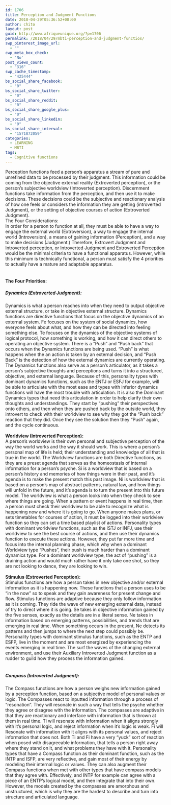 ```yaml
---
id: 1706
title: Perception and Judgment Functions
date: 2018-04-29T05:36:52+00:00
author: chito
layout: post
guid: http://www.afriqueunique.org/?p=1706
permalink: /2018/04/29/mbti-perception-and-judgment-functios/
swp_pinterest_image_url:
  - ""
cwp_meta_box_check:
  - 'No'
post_views_count:
  - "316"
swp_cache_timestamp:
  - "425444"
bs_social_share_facebook:
  - "0"
bs_social_share_twitter:
  - "0"
bs_social_share_reddit:
  - "0"
bs_social_share_google_plus:
  - "0"
bs_social_share_linkedin:
  - "0"
bs_social_share_interval:
  - "1571872059"
categories:
  - LEARNING
  - MBTI
tags:
  - Cognitive functions
---
```

<div class="_2cuy _3dgx" data-block="true" data-editor="3rhet" data-offset-key="f0h4i-0-0">
  <div class="_1mf _1mj" data-offset-key="f0h4i-0-0">
    <span data-offset-key="f0h4i-0-1">Perception functions feed a person’s apparatus a stream of pure and unrefined data to be processed by their judgment. This information could be coming from the objective external reality (Extroverted perception), or the person’s subjective worldview (Introverted perception). Discernment functions take information from the perception, and then use it to make decisions. These decisions could be the subjective and reactionary analysis of how one feels or considers the information they are getting (introverted Judgment), or the setting of objective courses of action (Extroverted Judgment). </span>
  </div>
</div>

<div class="_2cuy _3dgx" data-block="true" data-editor="3rhet" data-offset-key="14ajo-0-0">
  <div class="_1mf _1mj" data-offset-key="14ajo-0-0">
    <span data-offset-key="14ajo-0-0">The Four Considerations:</span>
  </div>
</div>

<div class="_2cuy _3dgx" data-block="true" data-editor="3rhet" data-offset-key="9oekk-0-0">
  <div class="_1mf _1mj" data-offset-key="9oekk-0-0">
    <span data-offset-key="9oekk-0-0">In order for a person to function at all, they must be able to have a way to engage the external world (Extroversion), a way to engage the internal world (Introversion), a means of gaining information (Perception), and a way to make decisions (Judgment.) Therefore, Extrovert Judgment and Introverted perception, or Introverted Judgment and Extroverted Perception would be the minimal criteria to have a functional apparatus. However, while this minimum is technically functional, a person must satisfy the 4 priorities to actually have a mature and adaptable apparatus.</span>
  </div>
  
  <div data-offset-key="9oekk-0-0">
    &nbsp;
  </div>
</div>

<div class="_2cuy _3dgx" data-block="true" data-editor="3rhet" data-offset-key="69f2a-0-0">
  <h4 class="_1mf _1mj" data-offset-key="69f2a-0-0">
    <span data-offset-key="69f2a-0-0">The Four Priorities:</span>
  </h4>
</div>

<div class="_2cuy _3dgx" data-block="true" data-editor="3rhet" data-offset-key="2mqcu-0-0">
  <h5 class="_1mf _1mj" data-offset-key="2mqcu-0-0">
    <span data-offset-key="2mqcu-0-0">Dynamics (Extroverted Judgment):</span>
  </h5>
</div>

<div class="_2cuy _3dgx" data-block="true" data-editor="3rhet" data-offset-key="7jr0c-0-0">
  <div class="_1mf _1mj" data-offset-key="7jr0c-0-0">
    <span data-offset-key="7jr0c-0-0">Dynamics is what a person reaches into when they need to output objective external structure, or take in objective external structure. Dynamics functions are directive functions that focus on the objective dynamics of an external system. Fe focuses on the system of social dynamics, how everyone feels about what, and how they can be directed into feeling something else. Te focuses on the dynamics of the objective systems of logical protocol, how something is working, and how it can direct others to operating an objective system. There is a “Push” and “Push back” that occurs when the Dynamics functions are being used. “Push” is what happens when the an action is taken by an external decision, and “Push Back” is the detection of how the external dynamics are currently operating. The Dynamics functions also serve as a person’s articulator, as it takes a person’s subjective thoughts and perceptions and turns it into a structured, objective, and external language. Because of this, personality types with dominant dynamics functions, such as the ENTJ or ESFJ for example, will be able to articulate with the most ease and types with inferior dynamics functions will have the most trouble with articulation. It is also the Dominant Dynamics types that need this articulation in order to help clarify their own thoughts and understandings. They start by “pushing” their perspectives onto others, and then when they are pushed back by the outside world, they introvert to check with their worldview to see why they got the “Push back” reaction that they did. Once they see the solution then they “Push” again, and the cycle continuous.</span>
  </div>
  
  <div data-offset-key="7jr0c-0-0">
    &nbsp;
  </div>
</div>

<div class="_2cuy _3dgx" data-block="true" data-editor="3rhet" data-offset-key="8jd2-0-0">
  <div class="_1mf _1mj" data-offset-key="8jd2-0-0">
    <strong>Worldview (Introverted Perception):</strong>
  </div>
</div>

<div class="_2cuy _3dgx" data-block="true" data-editor="3rhet" data-offset-key="2idfe-0-0">
  <div class="_1mf _1mj" data-offset-key="2idfe-0-0">
    <span data-offset-key="2idfe-0-0">A person’s worldview is their own personal and subjective perception of the way the world works and the way it should work. This is where a person’s personal map of life is held; their understanding and knowledge of all that is true in the world. The Worldview functions are both Directive functions, as they are a preset agenda that serves as the homeostasis of internal information for a person’s psyche. Si is a worldview that is based on a person’s history and memories of how things were in their past, and it’s agenda is to make the present match this past image. Ni is worldview that is based on a person’s map of abstract patterns, natural law, and how things will unfold in the future, and it’s agenda is to turn the present into this future model. The worldview is what a person looks into when they check to see where things are going. When a pattern or event happens in real time, then a person must check their worldview to be able to recognize what is happening now and where it is going to go. When anyone makes plans, or sets timetables for courses of action, it must be logged into their worldview function so they can set a time based playlist of actions. Personality types with dominant worldview functions, such as the ISTJ or INFJ, use their worldview to see the best course of actions, and then use their dynamics function to execute these actions. However, they put far more time and focus into the internal planning phase, which why when a dominant Worldview type “Pushes”, their push is much harder than a dominant dynamics type. For a dominant worldview type, the act of “pushing” is a draining action and would much rather have it only take one shot, so they are not looking to dance, they are looking to win.</span>
  </div>
  
  <div data-offset-key="2idfe-0-0">
    &nbsp;
  </div>
</div>

<div class="_2cuy _3dgx" data-block="true" data-editor="3rhet" data-offset-key="39fpf-0-0">
  <div class="_1mf _1mj" data-offset-key="39fpf-0-0">
    <strong>Stimulus (Extroverted Perception):</strong>
  </div>
</div>

<div class="_2cuy _3dgx" data-block="true" data-editor="3rhet" data-offset-key="a0gu7-0-0">
  <div class="_1mf _1mj" data-offset-key="a0gu7-0-0">
    <span data-offset-key="a0gu7-0-0">Stimulus functions are how a person takes in new objective and/or external information as it is happening now. These functions that a person uses to be “in the now” so to speak and they gain awareness for present change and flow. Stimulus functions are adaptive because they only follow information as it is coming. They ride the wave of new emerging external data, instead of try to direct where it is going. Se takes in objective information gained by the five senses, exactly as the details are in a literal sense. Ne takes in information based on emerging patterns, possibilities, and trends that are emerging in real time. When something occurs in the present, Ne detects its patterns and then jumps to where the next step could possibly be. Personality types with dominant stimulus functions, such as the ENTP and ESFP, live in the moment and are most energized by experiencing the events emerging in real time. The surf the waves of the changing external environment, and use their Auxiliary Introverted Judgment function as a rudder to guild how they process the information gained.</span>
  </div>
  
  <div data-offset-key="a0gu7-0-0">
    &nbsp;
  </div>
</div>

<div class="_2cuy _3dgx" data-block="true" data-editor="3rhet" data-offset-key="7crb4-0-0">
  <h5 class="_1mf _1mj" data-offset-key="7crb4-0-0">
    <span data-offset-key="7crb4-0-0">Compass (Introverted Judgment):</span>
  </h5>
</div>

<div class="_2cuy _3dgx" data-block="true" data-editor="3rhet" data-offset-key="eh9h9-0-0">
  <div class="_1mf _1mj" data-offset-key="eh9h9-0-0">
    <span data-offset-key="eh9h9-0-0">The Compass functions are how a person weighs new information gained by a perception function, based on a subjective model of personal values or logic. The Compasses react to inputted information through a process of “resonation”. They will resonate in such a way that tells the psyche whether they agree or disagree with the information. The compasses are adaptive in that they are reactionary and interface with information that is thrown at them in real time. Ti will resonate with information when it aligns strongly with it’s personal logic, and reject information when it’s logic is weak. Fi will Resonate with information with it aligns with its personal values, and reject information that does not. Both Ti and Fi have a very “yuck” sort of reaction when posed with disagreeable information, that tells a person right away where they stand on it, and what problems they have with it. Personality types that have a Compass function as their dominant function, such as the INTP and ISFP, are very reflective, and gain most of their energy by modeling their internal logic or values. They can also augment their Compass functions when met with other types that have compass models that they agree with. Effectively, and INTP for example can agree with a piece of an ENTP’s logical model, and then integrate that into their own. However, the models created by the compasses are amorphous and unstructured, which is why they are the hardest to describe and turn into structure and articulated language. </span>
  </div>
</div>